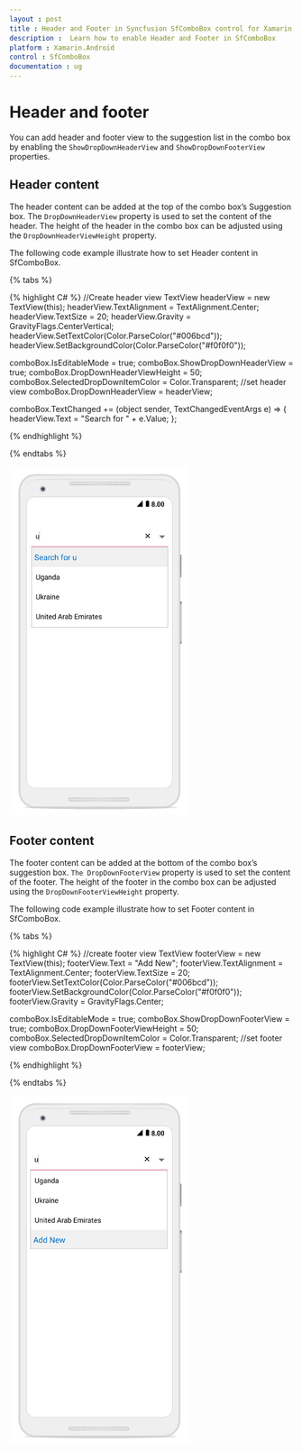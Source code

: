 ```yaml
---
layout : post
title : Header and Footer in Syncfusion SfComboBox control for Xamarin.Android
description :  Learn how to enable Header and Footer in SfComboBox
platform : Xamarin.Android
control : SfComboBox
documentation : ug
---
```


# Header and footer

You can add header and footer view to the suggestion list in the combo box by enabling the `ShowDropDownHeaderView` and `ShowDropDownFooterView` properties.

## Header content

The header content can be added at the top of the combo box’s Suggestion box. The `DropDownHeaderView` property is used to set the content of the header. The height of the header in the combo box can be adjusted using the `DropDownHeaderViewHeight` property.

The following code example illustrate how to set Header content in SfComboBox.

{% tabs %}

{% highlight C# %}
//Create header view
TextView headerView = new TextView(this);
headerView.TextAlignment = TextAlignment.Center;
headerView.TextSize = 20;
headerView.Gravity = GravityFlags.CenterVertical;
headerView.SetTextColor(Color.ParseColor("#006bcd"));
headerView.SetBackgroundColor(Color.ParseColor("#f0f0f0"));
    
comboBox.IsEditableMode = true;
comboBox.ShowDropDownHeaderView = true;
comboBox.DropDownHeaderViewHeight = 50;
comboBox.SelectedDropDownItemColor = Color.Transparent;
//set header view
comboBox.DropDownHeaderView = headerView;

comboBox.TextChanged += (object sender, TextChangedEventArgs e) => 
 {
    headerView.Text = "Search for " + e.Value;
 }; 
	 
{% endhighlight %}

{% endtabs %}

![](images/Header.png)

## Footer content

The footer content can be added at the bottom of the combo box’s suggestion box. `The DropDownFooterView` property is used to set the content of the footer. The height of the footer in the combo box can be adjusted using the `DropDownFooterViewHeight` property.

The following code example illustrate how to set Footer content in SfComboBox.

{% tabs %}

{% highlight C# %}
//create footer view
TextView footerView = new TextView(this);
footerView.Text = "Add New";
footerView.TextAlignment = TextAlignment.Center;
footerView.TextSize = 20;
footerView.SetTextColor(Color.ParseColor("#006bcd"));
footerView.SetBackgroundColor(Color.ParseColor("#f0f0f0"));
footerView.Gravity = GravityFlags.Center;
            
comboBox.IsEditableMode = true;
comboBox.ShowDropDownFooterView = true;
comboBox.DropDownFooterViewHeight = 50;
comboBox.SelectedDropDownItemColor = Color.Transparent;
//set footer view
comboBox.DropDownFooterView = footerView;

{% endhighlight %}

{% endtabs %}

![](images/Footer.png)



 